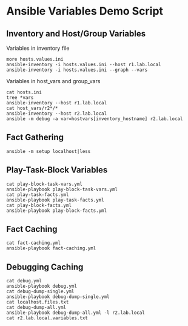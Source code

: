# Ansible Variables Demo Script

## Inventory and Host/Group Variables

Variables in inventory file

```
more hosts.values.ini
ansible-inventory -i hosts.values.ini --host r1.lab.local
ansible-inventory -i hosts.values.ini --graph --vars
```

Variables in host_vars and group_vars

```
cat hosts.ini
tree *vars 
ansible-inventory --host r1.lab.local
cat host_vars/r2*/*
ansible-inventory --host r2.lab.local
ansible -m debug -a var=hostvars[inventory_hostname] r2.lab.local
```

## Fact Gathering

```
ansible -m setup localhost|less
```

## Play-Task-Block Variables

```
cat play-block-task-vars.yml
ansible-playbook play-block-task-vars.yml
cat play-task-facts.yml
ansible-playbook play-task-facts.yml 
cat play-block-facts.yml
ansible-playbook play-block-facts.yml  
```

## Fact Caching

```
cat fact-caching.yml
ansible-playbook fact-caching.yml
```

## Debugging Caching

```
cat debug.yml
ansible-playbook debug.yml
cat debug-dump-single.yml
ansible-playbook debug-dump-single.yml
cat localhost.files.txt
cat debug-dump-all.yml
ansible-playbook debug-dump-all.yml -l r2.lab.local
cat r2.lab.local.variables.txt
```
